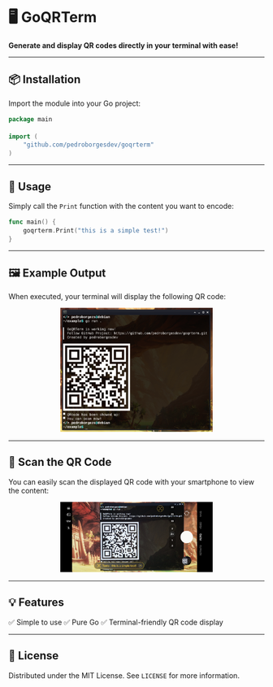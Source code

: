 # 🖥️ GoQRTerm

**Generate and display QR codes directly in your terminal with ease!**

---

## 📦 Installation

Import the module into your Go project:

```go
package main

import (
	"github.com/pedroborgesdev/goqrterm"
)
```

---

## 🚀 Usage

Simply call the `Print` function with the content you want to encode:

```go
func main() {
	goqrterm.Print("this is a simple test!")
}
```

---

## 🖼️ Example Output

When executed, your terminal will display the following QR code:

<p align="center">
  <img src="./assets/example.png" alt="QR Code Example" width="300">
</p>

---

## 📱 Scan the QR Code

You can easily scan the displayed QR code with your smartphone to view the content:

<p align="center">
  <img src="./assets/camera.jpg" alt="Scanning QR Code" width="300">
</p>

---

## 💡 Features

✅ Simple to use
✅ Pure Go
✅ Terminal-friendly QR code display

---

## 📝 License

Distributed under the MIT License. See `LICENSE` for more information.
